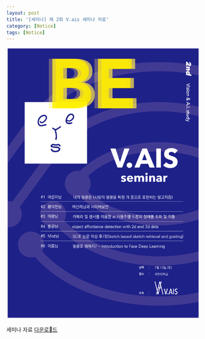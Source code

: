 ```yaml
---
layout: post
title: '[세미나] 제 2회 V.ais 세미나 자료'
category: [Notice]
tags: [Notice]
---
```


<img src="/public/img/v_ais/2nd_poster.png" >

세미나 자료 [다운로드](https://github.com/V-AIS/v-ais.github.io/raw/master/files/The_2nd_V_ais_Seminar.zip)
